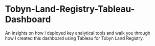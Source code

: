 # Tobyn-Land-Registry-Tableau-Dashboard
An insights on how I deployed key analytical tools and walk you through how I created this dashboard using Tableau for Tobyn Land Registry.
